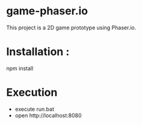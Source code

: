 # game-phaser.io
This project is a 2D game prototype using Phaser.io.

# Installation :
npm install

# Execution
- execute run.bat
- open http://localhost:8080

